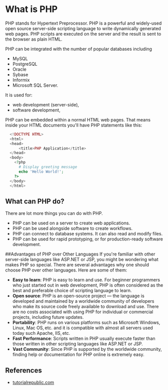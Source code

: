# What is PHP

PHP stands for Hypertext Preprocessor. PHP is a powerful and widely-used open source server-side scripting language to write dynamically generated web pages. PHP scripts are executed on the server and the result is sent to the browser as plain HTML.

PHP can be integrated with the number of popular databases including

- MySQL
- PostgreSQL
- Oracle
- Sybase
- Informix
- Microsoft SQL Server.

It is used for:

- web development (server-side),
- software development,

PHP can be embedded within a normal HTML web pages. That means inside your HTML documents you'll have PHP statements like this:

```php
  <!DOCTYPE HTML>
  <html>
  <head>
      <title>PHP Application</title>
  </head>
  <body>
    <?php
      # Display greeting message
      echo 'Hello World!';
    ?>
  </body>
  </html>
```

## What can PHP do?

There are lot more things you can do with PHP.

- PHP can be used on a server to create web applications.
- PHP can be used alongside software to create workflows.
- PHP can connect to database systems. It can also read and modify files.
- PHP can be used for rapid prototyping, or for production-ready software development.

##Advantages of PHP over Other Languages
If you're familiar with other server-side languages like ASP.NET or JSP, you might be wondering what makes PHP so special. There are several advantages why one should choose PHP over other languages. Here are some of them:

- **Easy to learn**: PHP is easy to learn and use. For beginner programmers who just started out in web development, PHP is often considered as the best and preferable choice of scripting language to learn.
- **Open source**: PHP is an open-source project — the language is developed and maintained by a worldwide community of developers who make its source code freely available to download and use. There are no costs associated with using PHP for individual or commercial projects, including future updates.
- **Portability**: PHP runs on various platforms such as Microsoft Windows, Linux, Mac OS, etc. and it is compatible with almost all servers used today such Apache, IIS, etc.
- **Fast Performance**: Scripts written in PHP usually execute faster than those written in other scripting languages like ASP.NET or JSP.
- **Vast Community**: Since PHP is supported by the worldwide community, finding help or documentation for PHP online is extremely easy.

## References

- [tutorialrepublic.com](https://www.tutorialrepublic.com/php-tutorial/php-introduction.php)
